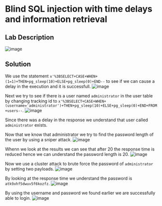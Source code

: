 # Blind SQL injection with time delays and information retrieval

## Lab Description

![image](https://github.com/KVNuhman/Web-Security-Lab/assets/46161259/f0045410-37ca-4611-a98a-c2a65c0982f1)

## Solution

We use the statement `x'%3BSELECT+CASE+WHEN+(1=1)+THEN+pg_sleep(10)+ELSE+pg_sleep(0)+END--` to see if we can cause a delay in the execution and it is successfull.
![image](https://github.com/KVNuhman/Web-Security-Lab/assets/46161259/bc116081-c334-4bbd-99b1-d941fe7ee5a0)

Next we try to see if there is a user named `administrator` in the user table by changing tracking id to `x'%3BSELECT+CASE+WHEN+(username='administrator')+THEN+pg_sleep(10)+ELSE+pg_sleep(0)+END+FROM+users--`.
![image](https://github.com/KVNuhman/Web-Security-Lab/assets/46161259/765ec5de-e031-48fc-87e9-f14d0d34dc0e)

Since there was a delay in the response we understand that user called `administrator` exists.

Now that we know that administrator we try to find the password length of the user by using a sniper attack.
![image](https://github.com/KVNuhman/Web-Security-Lab/assets/46161259/5a8b163b-c5d2-4e53-9a81-cc54e59421b0)

Whenn we look at the results we can see that after 20 the response time is reduced hence we can understand the password length is 20.
![image](https://github.com/KVNuhman/Web-Security-Lab/assets/46161259/3f82a5d0-a851-446f-84aa-37ec54389d0a)

Now we use a cluster attack to brute force the password of `administrator` by setting two payloads.
![image](https://github.com/KVNuhman/Web-Security-Lab/assets/46161259/b9a8f5e7-4c83-488d-8ad5-9e3d001e70ab)

By looking at the response time we understand the password is `atk9xhf5dwuv5f6kozfz`.
![image](https://github.com/KVNuhman/Web-Security-Lab/assets/46161259/ec273b59-a1bb-4d22-aa89-8726183571fa)

By using the username and password we found earlier we are successfully able to login.
![image](https://github.com/KVNuhman/Web-Security-Lab/assets/46161259/0dfaa3c0-eee8-4e8e-9f12-5f310393cf88)
